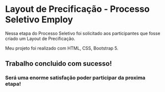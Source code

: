 # Layout de Precificação - Processo Seletivo Employ

Nessa etapa do Processo Seletivo foi solicitado aos participantes que fosse criado um Layout de Precificação. 

Meu projeto foi realizado com HTML, CSS, Bootstrap 5.

## Trabalho concluido com sucesso!
### Será uma enorme satisfação poder participar da proxima etapa!

